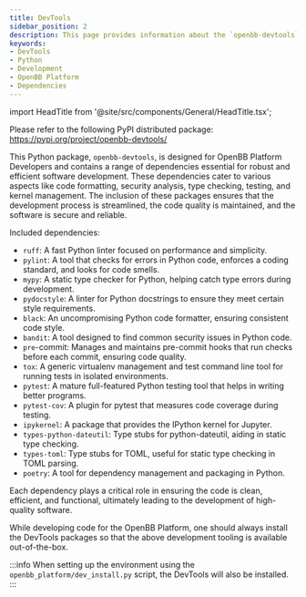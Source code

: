 ```yaml
---
title: DevTools
sidebar_position: 2
description: This page provides information about the `openbb-devtools` package, which includes a range of dependencies essential for robust and efficient software development on the OpenBB Platform.
keywords:
- DevTools
- Python
- Development
- OpenBB Platform
- Dependencies
---
```


import HeadTitle from '@site/src/components/General/HeadTitle.tsx';

<HeadTitle title="DevTools - Developer Guidelines - Development | OpenBB Platform Docs" />

Please refer to the following PyPI distributed package: https://pypi.org/project/openbb-devtools/

This Python package, `openbb-devtools`, is designed for OpenBB Platform Developers and contains a range of dependencies essential for robust and efficient software development.
These dependencies cater to various aspects like code formatting, security analysis, type checking, testing, and kernel management.
The inclusion of these packages ensures that the development process is streamlined, the code quality is maintained, and the software is secure and reliable.

Included dependencies:

- `ruff`: A fast Python linter focused on performance and simplicity.
- `pylint`: A tool that checks for errors in Python code, enforces a coding standard, and looks for code smells.
- `mypy`: A static type checker for Python, helping catch type errors during development.
- `pydocstyle`: A linter for Python docstrings to ensure they meet certain style requirements.
- `black`: An uncompromising Python code formatter, ensuring consistent code style.
- `bandit`: A tool designed to find common security issues in Python code.
- `pre`-commit: Manages and maintains pre-commit hooks that run checks before each commit, ensuring code quality.
- `tox`: A generic virtualenv management and test command line tool for running tests in isolated environments.
- `pytest`: A mature full-featured Python testing tool that helps in writing better programs.
- `pytest-cov`: A plugin for pytest that measures code coverage during testing.
- `ipykernel`: A package that provides the IPython kernel for Jupyter.
- `types-python-dateutil`: Type stubs for python-dateutil, aiding in static type checking.
- `types-toml`: Type stubs for TOML, useful for static type checking in TOML parsing.
- `poetry`: A tool for dependency management and packaging in Python.

Each dependency plays a critical role in ensuring the code is clean, efficient, and functional, ultimately leading to the development of high-quality software.

While developing code for the OpenBB Platform, one should always install the DevTools packages so that the above development tooling is available out-of-the-box.

:::info
When setting up the environment using the `openbb_platform/dev_install.py` script, the DevTools will also be installed.
:::
